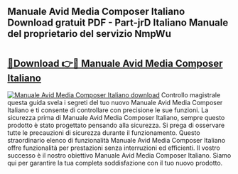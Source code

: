 ## Manuale Avid Media Composer Italiano Download gratuit PDF - Part-jrD Italiano Manuale del proprietario del servizio NmpWu

# <h2><a href="http://dfb245.blite.top/?on=Manuale+Avid+Media+Composer+Italiano">🔗Download 👉🔴 Manuale Avid Media Composer Italiano</a></h2>

[![Manuale Avid Media Composer Italiano download](https://i.imgur.com/lujVjoI.png)](http://dfb245.blite.top/?on=Manuale+Avid+Media+Composer+Italiano)
Controllo magistrale questa guida svela i segreti del tuo nuovo Manuale Avid Media Composer Italiano e ti consente di controllare con precisione le sue funzioni. La sicurezza prima di Manuale Avid Media Composer Italiano, sempre questo prodotto è stato progettato pensando alla sicurezza. Si prega di osservare tutte le precauzioni di sicurezza durante il funzionamento. Questo straordinario elenco di funzionalità Manuale Avid Media Composer Italiano offre funzionalità per prestazioni senza interruzioni ed efficienti. Il vostro successo è il nostro obiettivo Manuale Avid Media Composer Italiano. Siamo qui per garantire la tua completa soddisfazione con il tuo nuovo prodotto.

